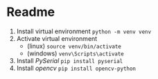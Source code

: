 Readme
======

1. Install virtual environment `python -m venv venv`
2. Activate virtual environment
   - (linux) `source venv/bin/activate`
   - (windows) `venv\Scripts\activate`
3. Install *PySerial* `pip install pyserial`
4. Install *opencv* `pip install opencv-python`
